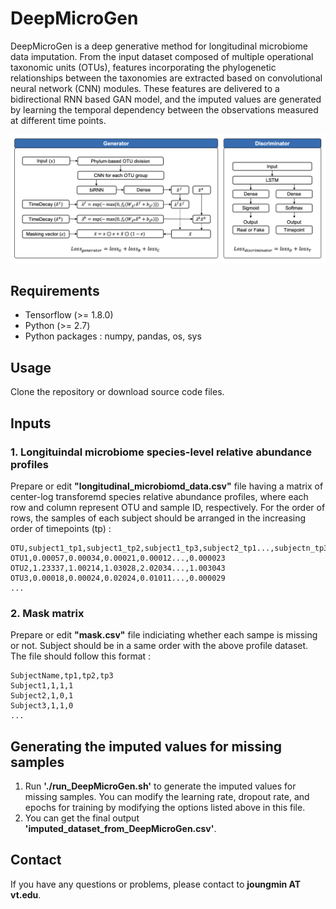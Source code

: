 # DeepMicroGen
DeepMicroGen is a deep generative method for longitudinal microbiome data imputation. From the input dataset composed of multiple operational taxonomic units (OTUs), features incorporating the phylogenetic relationships between the taxonomies are extracted based on convolutional neural network (CNN) modules. These features are delivered to a bidirectional RNN based GAN model, and the imputed values are generated by learning the temporal dependency between the observations measured at different time points.

![Figure](https://github.com/joungmin-choi/DeepMicroGen/blob/main/fig_architecture.png?raw=true)

## Requirements
* Tensorflow (>= 1.8.0)
* Python (>= 2.7)
* Python packages : numpy, pandas, os, sys

## Usage
Clone the repository or download source code files.

## Inputs
### 1. Longituindal microbiome species-level relative abundance profiles
Prepare or edit **"longitudinal_microbiomd_data.csv"** file having a matrix of center-log transforemd species relative abundance profiles, where each row and column represent OTU and sample ID, respectively. For the order of rows, the samples of each subject should be arranged in the increasing order of timepoints (tp) :

```
OTU,subject1_tp1,subject1_tp2,subject1_tp3,subject2_tp1...,subjectn_tp3
OTU1,0.00057,0.00034,0.00021,0.00012...,0.000023
OTU2,1.23337,1.00214,1.03028,2.02034...,1.003043
OTU3,0.00018,0.00024,0.02024,0.01011...,0.000029
...
```

### 2. Mask matrix 
Prepare or edit **"mask.csv"** file indiciating whether each sampe is missing or not. Subject should be in a same order with the above profile dataset. The file should follow this format :
```
SubjectName,tp1,tp2,tp3
Subject1,1,1,1
Subject2,1,0,1
Subject3,1,1,0
...
```
## Generating the imputed values for missing samples
1. Run **'./run_DeepMicroGen.sh'** to generate the imputed values for missing samples. You can modify the learning rate, dropout rate, and epochs for training by modifying the options listed above in this file.
2. You can get the final output **'imputed_dataset_from_DeepMicroGen.csv'**.

## Contact
If you have any questions or problems, please contact to **joungmin AT vt.edu**.

